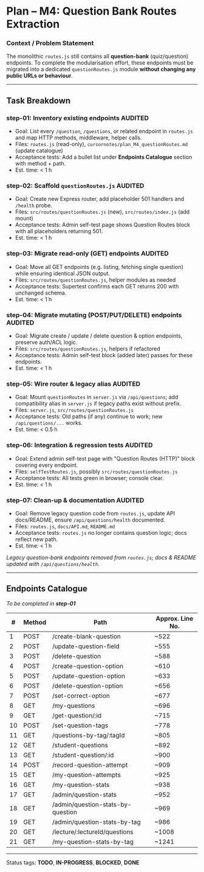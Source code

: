 # Plan – M4: Question Bank Routes Extraction

### Context / Problem Statement
The monolithic `routes.js` still contains all **question-bank** (quiz/question) endpoints.  To complete the modularisation effort, these endpoints must be migrated into a dedicated `questionRoutes.js` module **without changing any public URLs or behaviour**.

---

## Task Breakdown

### step-01: Inventory existing endpoints  **AUDITED**
- Goal: List every `/question`, `/questions`, or related endpoint in `routes.js` and map HTTP methods, middleware, helper calls.
- Files: `routes.js` (read-only), `cursornotes/plan_M4_questionRoutes.md` (update catalogue)
- Acceptance tests: Add a bullet list under **Endpoints Catalogue** section with method + path.
- Est. time: < 1 h

### step-02: Scaffold `questionRoutes.js`  **AUDITED**
- Goal: Create new Express router, add placeholder 501 handlers and `/health` probe.
- Files: `src/routes/questionRoutes.js` (new), `src/routes/index.js` (add mount)
- Acceptance tests: Admin self-test page shows Question Routes block with all placeholders returning 501.
- Est. time: < 1 h

### step-03: Migrate read-only (GET) endpoints  **AUDITED**
- Goal: Move all GET endpoints (e.g. listing, fetching single question) while ensuring identical JSON output.
- Files: `src/routes/questionRoutes.js`, helper modules as needed
- Acceptance tests: Supertest confirms each GET returns 200 with unchanged schema.
- Est. time: < 1 h

### step-04: Migrate mutating (POST/PUT/DELETE) endpoints  **AUDITED**
- Goal: Migrate create / update / delete question & option endpoints, preserve auth/ACL logic.
- Files: `src/routes/questionRoutes.js`, helpers if refactored
- Acceptance tests: Admin self-test block (added later) passes for these endpoints.
- Est. time: < 1 h

### step-05: Wire router & legacy alias  **AUDITED**
- Goal: Mount `questionRoutes` in `server.js` via `/api/questions`; add compatibility alias in `server.js` if legacy paths exist without prefix.
- Files: `server.js`, `src/routes/questionRoutes.js`
- Acceptance tests: Old paths (if any) continue to work; new `/api/questions/...` works.
- Est. time: < 0.5 h

### step-06: Integration & regression tests  **AUDITED**
- Goal: Extend admin self-test page with "Question Routes (HTTP)" block covering every endpoint.
- Files: `selfTestRoutes.js`, possibly `src/routes/questionRoutes.js`
- Acceptance tests: All tests green in browser; console clear.
- Est. time: < 1 h

### step-07: Clean-up & documentation  **AUDITED**
- Goal: Remove legacy question code from `routes.js`, update API docs/README, ensure `/api/questions/health` documented.
- Files: `routes.js`, `docs/API.md`, `README.md`
- Acceptance tests: `routes.js` no longer contains question logic; docs reflect new path.
- Est. time: < 1 h

*Legacy question-bank endpoints removed from `routes.js`; docs & README updated with `/api/questions/health`.*

---

## Endpoints Catalogue  
*To be completed in **step-01***

| # | Method | Path | Approx. Line No. |
|---|--------|------|------------------|
| 1 | POST | /create-blank-question | ~522 |
| 2 | POST | /update-question-field | ~555 |
| 3 | POST | /delete-question | ~588 |
| 4 | POST | /create-question-option | ~610 |
| 5 | POST | /update-question-option | ~633 |
| 6 | POST | /delete-question-option | ~656 |
| 7 | POST | /set-correct-option | ~677 |
| 8 | GET | /my-questions | ~696 |
| 9 | GET | /get-question/:id | ~715 |
| 10 | POST | /set-question-tags | ~778 |
| 11 | GET | /questions-by-tag/:tagId | ~805 |
| 12 | GET | /student-questions | ~892 |
| 13 | GET | /student-question/:id | ~900 |
| 14 | POST | /record-question-attempt | ~909 |
| 15 | GET | /my-question-attempts | ~925 |
| 16 | GET | /my-question-stats | ~938 |
| 17 | GET | /admin/question-stats | ~952 |
| 18 | GET | /admin/question-stats-by-question | ~969 |
| 19 | GET | /admin/question-stats-by-tag | ~986 |
| 20 | GET | /lecture/:lectureId/questions | ~1008 |
| 21 | GET | /my-question-stats-by-tag | ~1241 |

---

Status tags: **TODO**, **IN-PROGRESS**, **BLOCKED**, **DONE** 